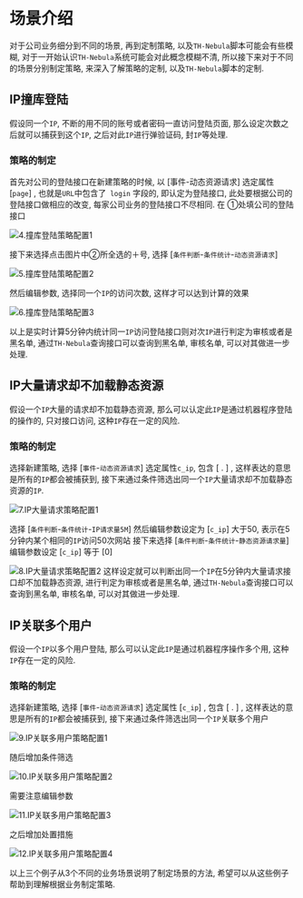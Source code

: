 # 场景介绍


对于公司业务细分到不同的场景,  再到定制策略,  以及`TH-Nebula`脚本可能会有些模糊,  对于一开始认识`TH-Nebula`系统可能会对此概念模糊不清,  所以接下来对于不同的场景分别制定策略,  来深入了解策略的定制,  以及`TH-Nebula`脚本的定制.

## IP撞库登陆
假设同一个`IP`, 不断的用不同的账号或者密码一直访问登陆页面,  那么设定次数之后就可以捕获到这个`IP`, 之后对此`IP`进行弹验证码, 封`IP`等处理.

### 策略的制定

首先对公司的登陆接口在新建策略的时候, 以 [事件-动态资源请求] 选定属性 [`page`] , 也就是`URL`中包含了` login` 字段的, 即认定为登陆接口, 此处要根据公司的登陆接口做相应的改变, 每家公司业务的登陆接口不尽相同.
在 ①处填公司的登陆接口

![4.撞库登陆策略配置1](http://wx1.sinaimg.cn/large/0060lm7Tly1fxnn7rv3uij317z0diwg7.jpg)

接下来选择点击图片中②所全选的＋号, 选择 [`条件判断`-`条件统计`-`动态资源请求`] 

![5.撞库登陆策略配置2](http://wx4.sinaimg.cn/large/0060lm7Tly1fxnnah8wggj30ps0bp0u0.jpg)

然后编辑参数, 选择同一个`IP`的访问次数, 这样才可以达到计算的效果

![6.撞库登陆策略配置3](http://wx3.sinaimg.cn/large/0060lm7Tly1fxnncg4iydj30ri0fb769.jpg)

以上是实时计算5分钟内统计同一`IP`访问登陆接口则对次`IP`进行判定为审核或者是黑名单,  通过`TH-Nebula`查询接口可以查询到黑名单, 审核名单, 可以对其做进一步处理.

##  IP大量请求却不加载静态资源

假设一个`IP`大量的请求却不加载静态资源,  那么可以认定此`IP`是通过机器程序登陆的操作的, 只对接口访问, 这种`IP`存在一定的风险.

### 策略的制定

选择新建策略, 选择 [`事件`-`动态资源请求`] 选定属性`c_ip`, 包含  [ . ]  , 这样表达的意思是所有的`IP`都会被捕获到, 接下来通过条件筛选出同一个`IP`大量请求却不加载静态资源的`IP`.

![7.IP大量请求策略配置1](http://wx2.sinaimg.cn/large/0060lm7Tly1fxnndt8p62j30zx0ev40g.jpg)

选择 [`条件判断`-`条件统计`-`IP请求量5M`] 然后编辑参数设定为 [`c_ip`] 大于50,  表示在5分钟内某个相同的`IP`访问50次网站
接下来选择 [`条件判断`-`条件统计`-`静态资源请求量`]  编辑参数设定 [`c_ip`] 等于  [0] 

![8.IP大量请求策略配置2](http://wx1.sinaimg.cn/large/0060lm7Tly1fxnnf6zj59j30zv0g1q57.jpg)
这样设定就可以判断出同一个`IP`在5分钟内大量请求接口却不加载静态资源, 进行判定为审核或者是黑名单,  通过`TH-Nebula`查询接口可以查询到黑名单, 审核名单, 可以对其做进一步处理.

## IP关联多个用户

假设一个`IP`以多个用户登陆,  那么可以认定此`IP`是通过机器程序操作多个用, 这种`IP`存在一定的风险.

### 策略的制定

选择新建策略, 选择 [`事件`-`动态资源请求`] 选定属性 [`c_ip`] , 包含  [ . ]  , 这样表达的意思是所有的`IP`都会被捕获到, 接下来通过条件筛选出同一个`IP`关联多个用户

![9.IP关联多用户策略配置1](http://wx3.sinaimg.cn/large/0060lm7Tly1fxnngxgjukj310h0cgmyd.jpg)

随后增加条件筛选

![10.IP关联多用户策略配置2](http://wx3.sinaimg.cn/large/0060lm7Tly1fxnnknu0ezj310u0e075w.jpg)

需要注意编辑参数

![11.IP关联多用户策略配置3](http://wx4.sinaimg.cn/large/0060lm7Tly1fxnnllmmafj31070ewtak.jpg)

之后增加处置措施

![12.IP关联多用户策略配置4](http://wx4.sinaimg.cn/large/0060lm7Tly1fxnnmo9lnkj31090hkwh3.jpg)


以上三个例子从3个不同的业务场景说明了制定场景的方法, 希望可以从这些例子帮助到理解根据业务制定策略.
